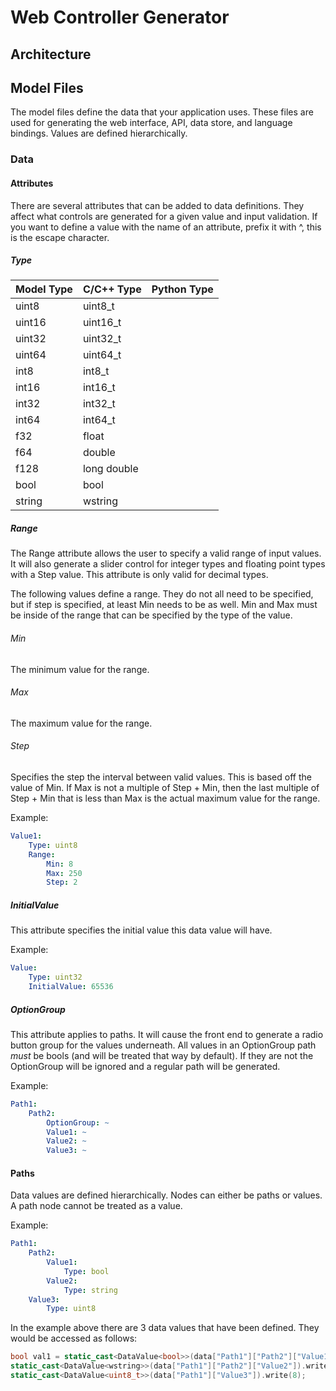Web Controller Generator
========================

Architecture
------------

Model Files
-----------
The model files define the data that your application uses. These files are used for generating the web interface, API, data store, and language bindings. Values are defined hierarchically. 

### Data ###

#### Attributes ####
There are several attributes that can be added to data definitions. They affect what controls are generated for a given value and input validation. If you want to define a value with the name of an attribute, prefix it with ^, this is the escape character.

##### Type #####
| Model Type | C/C++ Type  | Python Type |
|------------|-------------|-------------|
| uint8      | uint8_t     |             |
| uint16     | uint16_t    |             |
| uint32     | uint32_t    |             |
| uint64     | uint64_t    |             |
| int8       | int8_t      |             |
| int16      | int16_t     |             |
| int32      | int32_t     |             |
| int64      | int64_t     |             |
| f32        | float       |             |
| f64        | double      |             |
| f128       | long double |             |
| bool       | bool        |             |
| string     | wstring     |             |

##### Range #####
The Range attribute allows the user to specify a valid range of input values. It will also generate a slider control for integer types and floating point types with a Step value. This attribute is only valid for decimal types.

The following values define a range. They do not all need to be specified, but if step is specified, at least Min needs to be as well. Min and Max must be inside of the range that can be specified by the type of the value.

###### Min ######
The minimum value for the range.

###### Max ######
The maximum value for the range.

###### Step ######
Specifies the step the interval between valid values. This is based off the value of Min. If Max is not a multiple of Step + Min, then the last multiple of Step + Min that is less than Max is the actual maximum value for the range.

Example:
```YAML
Value1:
    Type: uint8
    Range:
        Min: 8
        Max: 250
        Step: 2
```

##### InitialValue #####
This attribute specifies the initial value this data value will have.

Example:
```YAML
Value:
    Type: uint32
    InitialValue: 65536
```

##### OptionGroup #####
This attribute applies to paths. It will cause the front end to generate a radio button group for the values underneath. All values in an OptionGroup path _must_ be bools (and will be treated that way by default). If they are not the OptionGroup will be ignored and a regular path will be generated.

Example:
```YAML
Path1:
    Path2:
        OptionGroup: ~
        Value1: ~
        Value2: ~
        Value3: ~
```

#### Paths ####
Data values are defined hierarchically. Nodes can either be paths or values. A path node cannot be treated as a value.

Example:
```YAML
Path1:
    Path2:
        Value1:
            Type: bool
        Value2:
            Type: string
    Value3:
        Type: uint8
```

In the example above there are 3 data values that have been defined. They would be accessed as follows:
```C++
bool val1 = static_cast<DataValue<bool>>(data["Path1"]["Path2"]["Value1"]).read();
static_cast<DataValue<wstring>>(data["Path1"]["Path2"]["Value2"]).write("foobar");
static_cast<DataValue<uint8_t>>(data["Path1"]["Value3"]).write(8);
```

